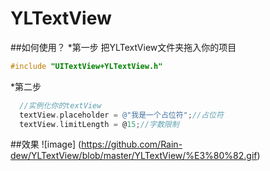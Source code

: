 # YLTextView
##如何使用？
*第一步
  把YLTextView文件夹拖入你的项目
```Objective-C
#include "UITextView+YLTextView.h"
```
  *第二步
  ```Objective-C
    //实例化你的textView
    textView.placeholder = @"我是一个占位符";//占位符
    textView.limitLength = @15;//字数限制

  ```
##效果
![image] (https://github.com/Rain-dew/YLTextView/blob/master/YLTextView/%E3%80%82.gif)
